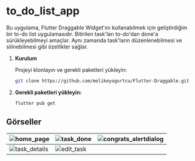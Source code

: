 # to_do_list_app

Bu uygulama, Flutter Draggable Widget'ını kullanabilmek için geliştirdiğim bir to-do list uygulamasıdır.
Bitirilen task'ları to-do'dan done'a sürükleyebilmeyi amaçlar.
Aynı zamanda task'ların düzenlenebilmesi ve silinebilmesi gibi özellikler sağlar.

1. **Kurulum**
   
   Projeyi klonlayın ve gerekli paketleri yükleyin:
   ```bash
   git clone https://github.com/melikeyogurtcu/Flutter-Draggable.git  
2. **Gerekli paketleri yükleyin:**

    ```bash
   flutter pub get

## Görseller

| ![home_page](images/home_page.png) | ![task_done](images/task_done.png) | ![congrats_alertdialog](images/congrats_alertdialog.png) |
|----------------------------------|---------------------------------|-------------------------------|
| ![task_details](images/task_details.png)     | ![edit_task](images/edit_task.png) |



